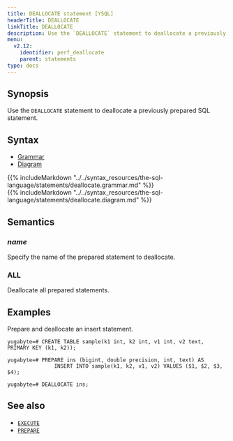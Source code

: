 ```yaml
---
title: DEALLOCATE statement [YSQL]
headerTitle: DEALLOCATE
linkTitle: DEALLOCATE
description: Use the `DEALLOCATE` statement to deallocate a previously prepared SQL statement.
menu:
  v2.12:
    identifier: perf_deallocate
    parent: statements
type: docs
---
```


## Synopsis

Use the `DEALLOCATE` statement to deallocate a previously prepared SQL statement.

## Syntax

<ul class="nav nav-tabs nav-tabs-yb">
  <li >
    <a href="#grammar" class="nav-link active" id="grammar-tab" data-toggle="tab" role="tab" aria-controls="grammar" aria-selected="true">
      <i class="fas fa-file-alt" aria-hidden="true"></i>
      Grammar
    </a>
  </li>
  <li>
    <a href="#diagram" class="nav-link" id="diagram-tab" data-toggle="tab" role="tab" aria-controls="diagram" aria-selected="false">
      <i class="fas fa-project-diagram" aria-hidden="true"></i>
      Diagram
    </a>
  </li>
</ul>

<div class="tab-content">
  <div id="grammar" class="tab-pane fade show active" role="tabpanel" aria-labelledby="grammar-tab">
  {{% includeMarkdown "../../syntax_resources/the-sql-language/statements/deallocate.grammar.md" %}}
  </div>
  <div id="diagram" class="tab-pane fade" role="tabpanel" aria-labelledby="diagram-tab">
  {{% includeMarkdown "../../syntax_resources/the-sql-language/statements/deallocate.diagram.md" %}}
  </div>
</div>

## Semantics

### *name*

Specify the name of the prepared statement to deallocate.

### ALL

Deallocate all prepared statements.

## Examples

Prepare and deallocate an insert statement.

```plpgsql
yugabyte=# CREATE TABLE sample(k1 int, k2 int, v1 int, v2 text, PRIMARY KEY (k1, k2));
```

```plpgsql
yugabyte=# PREPARE ins (bigint, double precision, int, text) AS
               INSERT INTO sample(k1, k2, v1, v2) VALUES ($1, $2, $3, $4);
```

```plpgsql
yugabyte=# DEALLOCATE ins;
```

## See also

- [`EXECUTE`](../perf_execute)
- [`PREPARE`](../perf_prepare)
